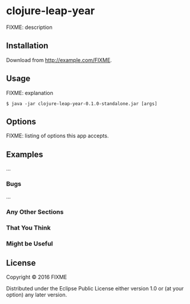 # clojure-leap-year

FIXME: description

## Installation

Download from http://example.com/FIXME.

## Usage

FIXME: explanation

    $ java -jar clojure-leap-year-0.1.0-standalone.jar [args]

## Options

FIXME: listing of options this app accepts.

## Examples

...

### Bugs

...

### Any Other Sections
### That You Think
### Might be Useful

## License

Copyright © 2016 FIXME

Distributed under the Eclipse Public License either version 1.0 or (at
your option) any later version.
